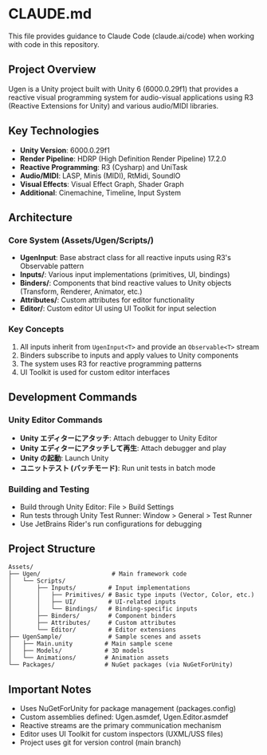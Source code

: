 # CLAUDE.md

This file provides guidance to Claude Code (claude.ai/code) when working with code in this repository.

## Project Overview

Ugen is a Unity project built with Unity 6 (6000.0.29f1) that provides a reactive visual programming system for audio-visual applications using R3 (Reactive Extensions for Unity) and various audio/MIDI libraries.

## Key Technologies

- **Unity Version**: 6000.0.29f1
- **Render Pipeline**: HDRP (High Definition Render Pipeline) 17.2.0
- **Reactive Programming**: R3 (Cysharp) and UniTask
- **Audio/MIDI**: LASP, Minis (MIDI), RtMidi, SoundIO
- **Visual Effects**: Visual Effect Graph, Shader Graph
- **Additional**: Cinemachine, Timeline, Input System

## Architecture

### Core System (Assets/Ugen/Scripts/)
- **UgenInput**: Base abstract class for all reactive inputs using R3's Observable pattern
- **Inputs/**: Various input implementations (primitives, UI, bindings)
- **Binders/**: Components that bind reactive values to Unity objects (Transform, Renderer, Animator, etc.)
- **Attributes/**: Custom attributes for editor functionality
- **Editor/**: Custom editor UI using UI Toolkit for input selection

### Key Concepts
1. All inputs inherit from `UgenInput<T>` and provide an `Observable<T>` stream
2. Binders subscribe to inputs and apply values to Unity components
3. The system uses R3 for reactive programming patterns
4. UI Toolkit is used for custom editor interfaces

## Development Commands

### Unity Editor Commands
- **Unity エディターにアタッチ**: Attach debugger to Unity Editor
- **Unity エディターにアタッチして再生**: Attach debugger and play
- **Unity の起動**: Launch Unity
- **ユニットテスト (バッチモード)**: Run unit tests in batch mode

### Building and Testing
- Build through Unity Editor: File > Build Settings
- Run tests through Unity Test Runner: Window > General > Test Runner
- Use JetBrains Rider's run configurations for debugging

## Project Structure

```
Assets/
├── Ugen/                    # Main framework code
│   └── Scripts/
│       ├── Inputs/         # Input implementations
│       │   ├── Primitives/ # Basic type inputs (Vector, Color, etc.)
│       │   ├── UI/         # UI-related inputs
│       │   └── Bindings/   # Binding-specific inputs
│       ├── Binders/        # Component binders
│       ├── Attributes/     # Custom attributes
│       └── Editor/         # Editor extensions
├── UgenSample/             # Sample scenes and assets
│   ├── Main.unity         # Main sample scene
│   ├── Models/            # 3D models
│   └── Animations/        # Animation assets
└── Packages/              # NuGet packages (via NuGetForUnity)
```

## Important Notes

- Uses NuGetForUnity for package management (packages.config)
- Custom assemblies defined: Ugen.asmdef, Ugen.Editor.asmdef
- Reactive streams are the primary communication mechanism
- Editor uses UI Toolkit for custom inspectors (UXML/USS files)
- Project uses git for version control (main branch)